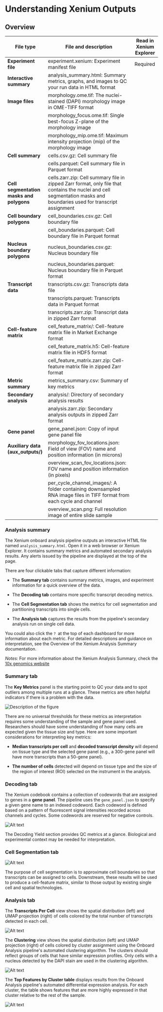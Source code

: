 # Understanding Xenium Outputs

## Overview

| File type                       | File and description                                                                                           | Read in Xenium Explorer |
|---------------------------------|-----------------------------------------------------------------------------------------------------------------|-------------------------|
| **Experiment file**             | experiment.xenium: Experiment manifest file                                                                    | Required                |
| **Interactive summary**         | analysis_summary.html: Summary metrics, graphs, and images to QC your run data in HTML format                   |                         |
| **Image files**                 | morphology.ome.tif: The nuclei-stained (DAPI) morphology image in OME-TIFF format                               |                         |
|                                 | morphology_focus.ome.tif: Single best-focus Z-plane of the morphology image                                     |                         |
|                                 | morphology_mip.ome.tif: Maximum intensity projection (mip) of the morphology image                             |                         |
| **Cell summary**                | cells.csv.gz: Cell summary file                                                                                 |                         |
|                                 | cells.parquet: Cell summary file in Parquet format                                                              |                         |
| **Cell segmentation masks and polygons** | cells.zarr.zip: Cell summary file in zipped Zarr format, only file that contains the nuclei and cell segmentation masks and boundaries used for transcript assignment |                         |
| **Cell boundary polygons**      | cell_boundaries.csv.gz: Cell boundary file                                                                      |                         |
|                                 | cell_boundaries.parquet: Cell boundary file in Parquet format                                                   |                         |
| **Nucleus boundary polygons**   | nucleus_boundaries.csv.gz: Nucleus boundary file                                                                |                         |
|                                 | nucleus_boundaries.parquet: Nucleus boundary file in Parquet format                                             |                         |
| **Transcript data**             | transcripts.csv.gz: Transcripts data file                                                                       |                         |
|                                 | transcripts.parquet: Transcripts data in Parquet format                                                         |                         |
|                                 | transcripts.zarr.zip: Transcript data in zipped Zarr format                                                     |                         |
| **Cell-feature matrix**         | cell_feature_matrix/: Cell-feature matrix file in Market Exchange format                                       |                         |
|                                 | cell_feature_matrix.h5: Cell-feature matrix file in HDF5 format                                                |                         |
|                                 | cell_feature_matrix.zarr.zip: Cell-feature matrix file in zipped Zarr format                                   |                         |
| **Metric summary**              | metrics_summary.csv: Summary of key metrics                                                                    |                         |
| **Secondary analysis**          | analysis/: Directory of secondary analysis results                                                             |                         |
|                                 | analysis.zarr.zip: Secondary analysis outputs in zipped Zarr format                                            |                         |
| **Gene panel**                  | gene_panel.json: Copy of input gene panel file                                                                 |                         |
| **Auxiliary data (aux_outputs/)** | morphology_fov_locations.json: Field of view (FOV) name and position information (in microns)                   |                         |
|                                 | overview_scan_fov_locations.json: FOV name and position information (in pixels)                                |                         |
|                                 | per_cycle_channel_images/: A folder containing downsampled RNA image files in TIFF format from each cycle and channel |                         |
|                                 | overview_scan.png: Full resolution image of entire slide sample                                                |                         |

### Analysis summary

The Xenium onboard analysis pipeline outputs an interactive HTML file named `analysis_summary.html`. Open it in a web browser or Xenium Explorer. It contains summary metrics and automated secondary analysis results. Any alerts issued by the pipeline are displayed at the top of the page.

There are four clickable tabs that capture different information:

- The **Summary tab** contains summary metrics, images, and experiment information for a quick overview of the data.

- The **Decoding tab** contains more specific transcript decoding metrics.

- The **Cell Segmentation tab** shows the metrics for cell segmentation and partitioning transcripts into single cells.

- The **Analysis tab** captures the results from the pipeline's secondary analysis run on single cell data.


You could also click the `? `at the top of each dashboard for more information about each metric. For detailed descriptions and guidance on interpretation, see the Overview of the Xenium Analysis Summary documentation.

*Notes:* For more information about the Xenium Analysis Summary, check the [10x genomics website](https://www.10xgenomics.com/support/in-situ-gene-expression/documentation/steps/onboard-analysis/xenium-analysis-summary) 

### Summary tab

The **Key Metrics** panel is the starting point to QC your data and to spot outliers among multiple runs at a glance. These metrics are often helpful indicators if there is a problem with the data.

![Description of the figure](https://github.com/Margery0011/Xenium_CSO_Service/blob/main/Figures/Screenshot%202023-12-13%20at%2010.06.10%20AM.png?raw=true)




There are no universal thresholds for these metrics as interpretation requires some understanding of the sample and gene panel used. Researchers should have some understanding of how many cells are expected given the tissue size and type. Here are some important considerations for interpreting key metrics:


- **Median transcripts per cell** and **decoded transcript density** will depend on tissue type and the selected gene panel (e.g., a 300-gene panel will have more transcripts than a 50-gene panel).

- **The number of cells** detected will depend on tissue type and the size of the region of interest (ROI) selected on the instrument in the analysis.

### Decoding tab

The Xenium codebook contains a collection of codewords that are assigned to genes in a **gene panel**. The pipeline uses the `gene_panel.json` to specify a given gene name to an indexed codeword. Each codeword is defined based on a pattern of fluorescent signal intensities recorded across channels and cycles. Some codewords are reserved for negative controls. 

![Alt text](https://github.com/Margery0011/Xenium_CSO_Service/blob/main/Figures/Screenshot%202023-12-13%20at%2010.13.56%20AM.png?raw=true)

The Decoding Yield section provides QC metrics at a glance. Biological and experimental context may be needed for interpretation.

### Cell Segmentation tab


![Alt text](https://github.com/Margery0011/Xenium_CSO_Service/blob/main/Figures/Screenshot%202023-12-13%20at%2010.31.04%20AM.png?raw=true)


The purpose of cell segmentation is to approximate cell boundaries so that transcripts can be assigned to cells. Downstream, these results will be used to produce a cell-feature matrix, similar to those output by existing single cell and spatial technologies. 

### Analysis tab

The **Transcripts Per Cell** view shows the spatial distribution (left) and UMAP projection (right) of cells colored by the total number of transcripts detected in each cell. 

![Alt text](https://github.com/Margery0011/Xenium_CSO_Service/blob/main/Figures/Screenshot%202023-12-13%20at%2010.33.44%20AM.png?raw=true)

The **Clustering** view shows the spatial distribution (left) and UMAP projection (right) of cells colored by cluster assignment using the Onboard Analysis pipeline's automated clustering algorithm. The clusters should reflect groups of cells that have similar expression profiles. Only cells with a nucleus detected by the DAPI stain are used in the clustering algorithm.

![Alt text](https://github.com/Margery0011/Xenium_CSO_Service/blob/main/Figures/Screenshot%202023-12-13%20at%2010.33.50%20AM.png?raw-true)

The **Top Features by Cluster table** displays results from the Onboard Analysis pipeline's automated differential expression analysis. For each cluster, the table shows features that are more highly expressed in that cluster relative to the rest of the sample.

![Alt text](https://github.com/Margery0011/Xenium_CSO_Service/blob/main/Figures/Screenshot%202023-12-13%20at%2010.33.56%20AM.png?raw=true)